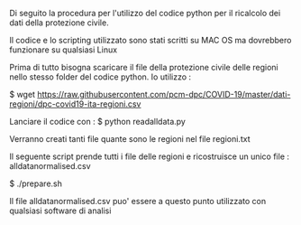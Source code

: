 Di seguito la procedura per l'utilizzo del codice python per il ricalcolo dei dati della protezione civile.

Il codice e lo scripting utilizzato sono stati scritti su MAC OS ma dovrebbero funzionare su qualsiasi Linux

Prima di tutto bisogna scaricare il file della protezione civile delle regioni nello stesso folder del codice python. Io utilizzo :

$ wget https://raw.githubusercontent.com/pcm-dpc/COVID-19/master/dati-regioni/dpc-covid19-ita-regioni.csv

Lanciare il codice con :
$ python readalldata.py

Verranno creati tanti file quante sono le regioni nel file regioni.txt

Il seguente script prende tutti i file delle regioni e ricostruisce un unico file : alldatanormalised.csv

$ ./prepare.sh

Il file alldatanormalised.csv puo' essere a questo punto utilizzato con qualsiasi software di analisi





